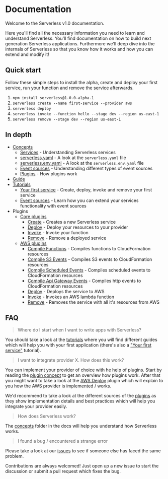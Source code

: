 # Documentation

Welcome to the Serverless v1.0 documentation.

Here you'll find all the necessary information you need to learn and understand Serverless.
You'll find documentation on how to build next generation Serverless applications. Furthermore we'll deep dive into the
internals of Serverless so that you know how it works and how you can extend and modify it!

## Quick start

Follow these simple steps to install the alpha, create and deploy your first service, run your function and remove the
service afterwards.

1. `npm install serverless@1.0.0-alpha.1`
2. `serverless create --name first-service --provider aws`
3. `serverless deploy`
4. `serverless invoke --function hello --stage dev --region us-east-1`
5. `serverless remove --stage dev --region us-east-1`

## In depth

- [Concepts](/docs/concepts)
  - [Services](/docs/concepts/services.md) - Understanding Serverless services
  - [serverless.yaml](/docs/concepts/serverless-yaml.md) - A look at the `serverless.yaml` file
  - [serverless.env.yaml](/docs/concepts/serverless-env-yaml.md) - A look at the `serverless.env.yaml` file
  - [Event sources](/docs/concepts/event-sources.md) - Understanding different types of event sources
  - [Plugins](/docs/concepts/plugins.md) - How plugins work
- [Guide](/docs/guide)
- [Tutorials](/docs/tutorials)
  - [Your first service](/docs/tutorials/your-first-service.md) - Create, deploy, invoke and remove your first service
  - [Event sources](/docs/tutorials/event-sources.md) - Learn how you can extend your services functionality with event
  sources
- Plugins
  - [Core plugins](/lib/plugins)
    - [Create](/lib/plugins/create) - Creates a new Serverless service
    - [Deploy](/lib/plugins/deploy) - Deploy your resources to your provider
    - [Invoke](/lib/plugins/invoke) - Invoke your function
    - [Remove](/lib/plugins/remove) - Remove a deployed service
  - [AWS plugins](/lib/plugins/aws)
    - [Compile Functions](/lib/plugins/aws/deploy/compile/functions) - Compiles functions to
    CloudFormation resources
    - [Compile S3 Events](/lib/plugins/aws/deploy/compile/events/s3) - Compiles S3 events to
    CloudFormation resources
    - [Compile Scheduled Events](/lib/plugins/aws/deploy/compile/events/schedule) - Compiles scheduled
    events to CloudFormation resources
    - [Compile Api Gateway Events](/lib/plugins/aws/deploy/compile/apiGateway) - Compiles http events
    to CloudFormation resources
    - [Deploy](/lib/plugins/aws/deploy) - Deploys the service to AWS
    - [Invoke](/lib/plugins/aws/invoke) - Invokes an AWS lambda function
    - [Remove](/lib/plugins/aws/remove) - Removes the service with all it's resources from AWS

## FAQ

> Where do I start when I want to write apps with Serverless?

You should take a look at the [tutorials](/docs/tutorials) where you will find different guides which will help you
with your first application (there's also a ["Your first service"](/docs/tutorials/your-first-service.md) tutorial).

> I want to integrate provider X. How does this work?

You can implement your provider of choice with he help of plugins. Start by reading the [plugin concept](/docs/concepts/plugins.md)
to get an overview how plugins work. After that you might want to take a look at the [AWS Deploy](/lib/plugins/aws/deploy)
plugin which will explain to you how the AWS provider is implemented / works.

We'd recommend to take a look at the different sources of the [plugins](/lib/plugins) as they show implementation
details and best practices which will help you integrate your provider easily.

> How does Serverless work?

The [concepts](/docs/concepts) folder in the docs will help you understand how Serverless works.

> I found a bug / encountered a strange error

Please take a look at our [issues](https://github.com/serverless/serverless/issues) to see if someone else has faced
the same problem.

Contributions are always welcomed! Just open up a new issue to start the discussion or submit a pull request
which fixes the bug.
